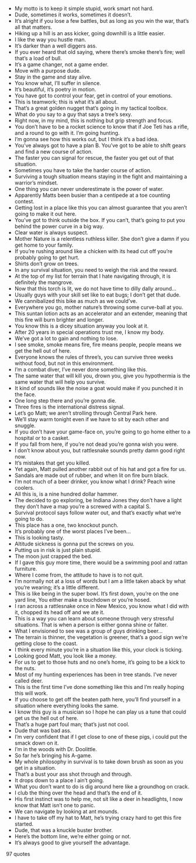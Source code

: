  - My motto is to keep it simple stupid, work smart not hard.
 - Dude, sometimes it works, sometimes it doesn’t.
 - It’s alright if you lose a few battles, but as long as you win the war, that’s all that matters.
 - Hiking up a hill is an ass kicker, going downhill is a little easier.
 - I like the way you hustle man.
 - It’s darker than a well diggers ass.
 - If you ever heard that old saying, where there’s smoke there’s fire; well that’s a load of bull.
 - It’s a game changer, not a game ender.
 - Move with a purpose dude.
 - Stay in the game and stay alive.
 - You know what, I’ll suffer in silence.
 - It’s beautiful, it’s poetry in motion.
 - You have got to control your fear, get in control of your emotions.
 - This is teamwork; this is what it’s all about.
 - That’s a great golden nugget that’s going in my tactical toolbox.
 - What do you say to a guy that says a tree’s sexy.
 - Right now, in my mind, this is nothing but grip strength and focus.
 - You don’t have to be a rocket science to know that if Joe Teti has a rifle, and a round to go with it. I’m going hunting.
 - I’m gonna see how this works out, but I think it’s a bad idea.
 - You’ve always got to have a plan B. You’ve got to be able to shift gears and find a new course of action.
 - The faster you can signal for rescue, the faster you get out of that situation.
 - Sometimes you have to take the harder course of action.
 - Surviving a tough situation means staying in the fight and maintaining a warrior’s mindset.
 - One thing you can never underestimate is the power of water.
 - Apparently Matts been busier than a centipede at a toe counting contest.
 - Getting lost in a place like this you can almost guarantee that you aren’t going to make it out here.
 - You’ve got to think outside the box. If you can’t, that’s going to put you behind the power curve in a big way.
 - Clear water is always suspect.
 - Mother Nature is a relentless ruthless killer. She don’t give a damn if you get home to your family.
 - If you’re rushing around like a chicken with its head cut off you’re probably going to get hurt.
 - Shirts don’t grow on trees.
 - In any survival situation, you need to weigh the risk and the reward.
 - At the top of my list for terrain that I hate navigating through, it is definitely the mangrove.
 - Now that this torch is lit, we do not have time to dilly dally around...
 - Usually guys with your skill set like to eat bugs; I don’t get that dude.
 - We cannibalized this bike as much as we could’ve.
 - Everywhere you go, mother nature’s throwing some curve-ball at you.
 - This suntan lotion acts as an accelerator and an extender, meaning that this fire will burn brighter and longer.
 - You know this is a dicey situation anyway you look at it.
 - After 20 years in special operations trust me, I know my body.
 - We’ve got a lot to gain and nothing to lose.
 - I see smoke, smoke means fire, fire means people, people means we get the hell out of here.
 - Everyone knows the rules of three’s, you can survive three weeks without food, but not in this environment.
 - I’m a combat diver, I’ve never done something like this.
 - The same water that will kill you, drown you, give you hypothermia is the same water that will help you survive.
 - It kind of sounds like the noise a goat would make if you punched it in the face.
 - One long step there and you’re gonna die.
 - Three fires is the international distress signal.
 - Let’s go Matt; we aren’t strolling through Central Park here.
 - We’ll stay warm tonight even if we have to sit by each other and snuggle.
 - If you don’t have your game-face on, you’re going to go home either to a hospital or to a casket.
 - If you fall from here, if you’re not dead you’re gonna wish you were.
 - I don’t know about you, but rattlesnake sounds pretty damn good right now.
 - It’s mistakes that get you killed.
 - Yet again, Matt pulled another rabbit out of his hat and got a fire for us.
 - Sandals are made out of rubber, and when lit on fire burn black.
 - I’m not much of a beer drinker, you know what I drink? Peach wine coolers.
 - All this is, is a nine hundred dollar hammer.
 - The decided to go exploring, be Indiana Jones they don’t have a light they don’t have a map you’re a screwed with a capital S.
 - Survival protocol says follow water out, and that’s exactly what we’re going to do.
 - This place has a one, two knockout punch.
 - It’s probably one of the worst places I’ve been...
 - This is looking tasty.
 - Altitude sickness is gonna put the screws on you.
 - Putting us in risk is just plain stupid.
 - The moon just crapped the bed.
 - If I gave this guy more time, there would be a swimming pool and rattan furniture.
 - Where I come from, the attitude to have is to not quit.
 - I’m normally not at a loss of words but I am a little taken aback by what you’re wearing; it’s a little different.
 - This is like being in the super bowl. It’s first down, you’re on the one yard line, You either make a touchdown or you’re hosed.
 - I ran across a rattlesnake once in New Mexico, you know what I did with it, chopped its head off and we ate it.
 - This is a way you can learn about someone through very stressful situations. That is when a person is either gonna shine or falter.
 - What I envisioned to see was a group of guys drinking beer...
 - The terrain is thinner, the vegetation is greener, that’s a good sign we’re getting close to the coast.
 - I think every minute you’re in a situation like this, your clock is ticking.
 - Looking good Matt, you look like a money.
 - For us to get to those huts and no one’s home, it’s going to be a kick to the nuts.
 - Most of my hunting experiences has been in tree stands. I’ve never called deer.
 - This is the first time I’ve done something like this and I’m really hoping this will work.
 - If you choose to get off the beaten path here, you’ll find yourself in a situation where everything looks the same.
 - I know this guy is a musician so I hope he can play us a tune that could get us the hell out of here.
 - That’s a huge part foul man; that’s just not cool.
 - Dude that was bad ass.
 - I’m very confident that if I get close to one of these pigs, i could put the smack down on it.
 - I’m in the woods with Dr. Doolittle.
 - So far he’s bringing his A-game.
 - My whole philosophy in survival is to take down brush as soon as you get in a situation.
 - That’s a bust your ass shot through and through.
 - It drops down to a place I ain’t going.
 - What you don’t want to do is dig around here like a groundhog on crack.
 - I club the thing over the head and that’s the end of it.
 - His first instinct was to help me, not sit like a deer in headlights, I now know that Matt isn’t one to panic.
 - We can navigate by looking at ant mounds.
 - I have to take off my hat to Matt, he’s trying crazy hard to get this fire started.
 - Dude, that was a knuckle buster brother.
 - Here’s the bottom line, we’re either going or not.
 - It’s always good to give yourself the advantage.

97 quotes